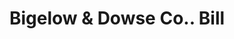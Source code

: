 ---
doi: 10.7916/D8WM2RDJ
date_other: '1890'
date_other_textual: 1890-1899
form: printed ephemera
genre:
- Invoices
name:
- Bigelow & Dowse Co.
object_in_context_url: https://biggert.cul.columbia.edu/items/view/ave_biggert_00331
subject_hierarchical_geographic:
- Boston, Massachusetts, United States
subject_name:
- Bigelow & Dowse Co.
title: Bigelow & Dowse Co.. Bill
sort_title: Bigelow & Dowse Co.. Bill
call_number: ave_biggert_00331
coordinates:
- 42.35805555555556,-71.06361111111111
pid: ave_biggert_00331
identifiers: ave_biggert_00331
thumbnail: https://derivativo-1.library.columbia.edu/iiif/2/ldpd:344091/full/!256,256/0/native.jpg
permalink: "/biggert/ave_biggert_00331/"
layout: iiif-image-page
---